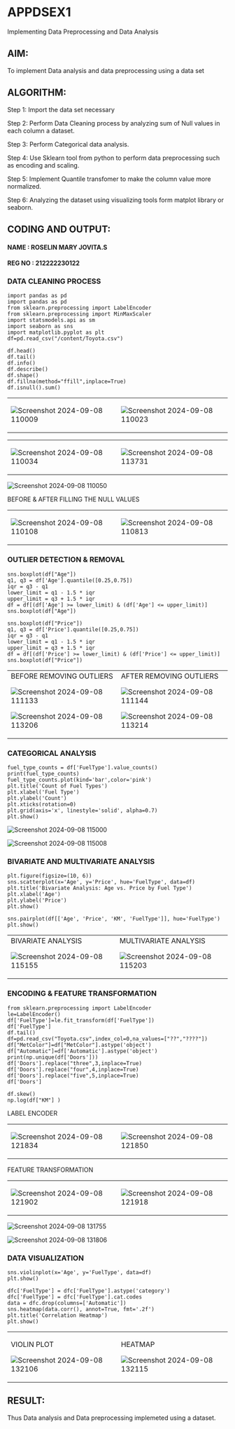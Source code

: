 # APPDSEX1
Implementing Data Preprocessing and Data Analysis

## AIM:
To implement Data analysis and data preprocessing using a data set

## ALGORITHM:
Step 1: Import the data set necessary

Step 2: Perform Data Cleaning process by analyzing sum of Null values in each column a dataset.

Step 3: Perform Categorical data analysis.

Step 4: Use Sklearn tool from python to perform data preprocessing such as encoding and scaling.

Step 5: Implement Quantile transfomer to make the column value more normalized.

Step 6: Analyzing the dataset using visualizing tools form matplot library or seaborn.

## CODING AND OUTPUT:

#### NAME : ROSELIN MARY JOVITA.S
#### REG NO : 212222230122

### DATA CLEANING PROCESS

```
import pandas as pd
import pandas as pd
from sklearn.preprocessing import LabelEncoder
from sklearn.preprocessing import MinMaxScaler
import statsmodels.api as sm
import seaborn as sns
import matplotlib.pyplot as plt
df=pd.read_csv("/content/Toyota.csv")

df.head()
df.tail()
df.info()
df.describe()
df.shape()
df.fillna(method="ffill",inplace=True)
df.isnull().sum()

```
<table>
<tr>
<td>
      
 ![Screenshot 2024-09-08 110009](https://github.com/user-attachments/assets/b381c91c-08f9-4747-8bdc-b5bd2bbe5b16)
      
</td>
<td>
  
![Screenshot 2024-09-08 110023](https://github.com/user-attachments/assets/e62d310b-a221-4a67-8d06-344359a0aa47)
      
</td>
</tr>
</table>

<table>
<tr>
<td>
  
![Screenshot 2024-09-08 110034](https://github.com/user-attachments/assets/ece99856-beb3-45a5-bda9-abf0baa1a24d)

</td>
<td>
  
![Screenshot 2024-09-08 113731](https://github.com/user-attachments/assets/ac9f9965-b134-49b8-acb4-d0d5983590d1)

</tr>
</table>

![Screenshot 2024-09-08 110050](https://github.com/user-attachments/assets/aad4526b-9734-44dc-a8bc-940adaaf828a)


BEFORE & AFTER FILLING THE NULL VALUES<br> 
<table>
<tr>
<td>
  
![Screenshot 2024-09-08 110108](https://github.com/user-attachments/assets/3496ea34-a8f4-4533-83f4-7be93f84a3a6)
</td>
<td>
  
![Screenshot 2024-09-08 110813](https://github.com/user-attachments/assets/6bbc9e65-b9c7-48a4-b522-ff2fdfce172f)
</td>
</tr>
</table>

### OUTLIER DETECTION & REMOVAL 
```
sns.boxplot(df["Age"])
q1, q3 = df['Age'].quantile([0.25,0.75])
iqr = q3 - q1
lower_limit = q1 - 1.5 * iqr
upper_limit = q3 + 1.5 * iqr
df = df[(df['Age'] >= lower_limit) & (df['Age'] <= upper_limit)]
sns.boxplot(df["Age"])

sns.boxplot(df["Price"])
q1, q3 = df['Price'].quantile([0.25,0.75])
iqr = q3 - q1
lower_limit = q1 - 1.5 * iqr
upper_limit = q3 + 1.5 * iqr
df = df[(df['Price'] >= lower_limit) & (df['Price'] <= upper_limit)]
sns.boxplot(df["Price"])
```
<table>
<tr>
<td>
  BEFORE REMOVING OUTLIERS
  
![Screenshot 2024-09-08 111133](https://github.com/user-attachments/assets/36fd3c8b-035e-4592-b072-5d19361b02d3)

![Screenshot 2024-09-08 113206](https://github.com/user-attachments/assets/8357787e-f7b5-47bc-b743-cc6547a67b30)


</td>
<td>
  AFTER REMOVING OUTLIERS
  
![Screenshot 2024-09-08 111144](https://github.com/user-attachments/assets/9a5c2714-efb2-4e73-9767-5ce3955ebc15)

![Screenshot 2024-09-08 113214](https://github.com/user-attachments/assets/e6c95a7d-82de-426c-85af-cf0c8356c781)


</td>
</tr>   
</table>

### CATEGORICAL ANALYSIS

```
fuel_type_counts = df['FuelType'].value_counts()
print(fuel_type_counts)
fuel_type_counts.plot(kind='bar',color='pink')
plt.title('Count of Fuel Types')
plt.xlabel('Fuel Type')
plt.ylabel('Count')
plt.xticks(rotation=0)
plt.grid(axis='x', linestyle='solid', alpha=0.7)
plt.show()
```
![Screenshot 2024-09-08 115000](https://github.com/user-attachments/assets/e47b5fe2-e1a7-478b-aab4-f5ce46b17460)

![Screenshot 2024-09-08 115008](https://github.com/user-attachments/assets/c9450fb1-332a-45ff-95cc-a91444b9fd50)


### BIVARIATE AND MULTIVARIATE ANALYSIS

```
plt.figure(figsize=(10, 6))
sns.scatterplot(x='Age', y='Price', hue='FuelType', data=df)
plt.title('Bivariate Analysis: Age vs. Price by Fuel Type')
plt.xlabel('Age')
plt.ylabel('Price')
plt.show()

sns.pairplot(df[['Age', 'Price', 'KM', 'FuelType']], hue='FuelType')
plt.show()
```
<table>
<tr>
<td>
BIVARIATE ANALYSIS
  
![Screenshot 2024-09-08 115155](https://github.com/user-attachments/assets/95c0349d-2625-4450-9f65-f6ed0f034bcc)

</td>
<td>
MULTIVARIATE ANALYSIS

![Screenshot 2024-09-08 115203](https://github.com/user-attachments/assets/f0b98fa6-a3d9-4091-a945-d6fc8e32ef88)

      
</td>
</tr>
</table>

### ENCODING & FEATURE TRANSFORMATION

```
from sklearn.preprocessing import LabelEncoder
le=LabelEncoder()
df['FuelType']=le.fit_transform(df['FuelType'])
df['FuelType']
df.tail()
df=pd.read_csv("Toyota.csv",index_col=0,na_values=["??","????"])
df["MetColor"]=df["MetColor"].astype('object')
df["Automatic"]=df['Automatic'].astype('object')
print(np.unique(df['Doors']))
df['Doors'].replace("three",3,inplace=True)
df['Doors'].replace("four",4,inplace=True)
df['Doors'].replace("five",5,inplace=True)
df['Doors']

df.skew()
np.log(df["KM"] )
```
LABEL ENCODER
<table>
<tr>
<td>
  
![Screenshot 2024-09-08 121834](https://github.com/user-attachments/assets/a3f61846-6e44-4128-8ba6-5a7d04cf617b)

</td>
<td>
  
![Screenshot 2024-09-08 121850](https://github.com/user-attachments/assets/0d2dd3a4-0a55-4a45-ab41-1adfd736cf1c)

</td>
</tr>
</table

FEATURE TRANSFORMATION

<table>
<tr>
<td>
  
 ![Screenshot 2024-09-08 121902](https://github.com/user-attachments/assets/2c07338e-72d1-4ae5-b1fa-a3f673a9b30f)
 
</td>
<td>
  
![Screenshot 2024-09-08 121918](https://github.com/user-attachments/assets/b6660399-c20e-4ab0-870e-9b100040bd73)

</td>
    
</tr>
</table>

![Screenshot 2024-09-08 131755](https://github.com/user-attachments/assets/e28fa9f2-f08e-4f6a-9af0-9c423fcbf99a)

![Screenshot 2024-09-08 131806](https://github.com/user-attachments/assets/3ad34dad-3931-4347-adca-c2a2c72f30b0)



### DATA VISUALIZATION

```
sns.violinplot(x='Age', y='FuelType', data=df)
plt.show()

dfc['FuelType'] = dfc['FuelType'].astype('category')
dfc['FuelType'] = dfc['FuelType'].cat.codes
data = dfc.drop(columns=['Automatic'])
sns.heatmap(data.corr(), annot=True, fmt='.2f')
plt.title('Correlation Heatmap')
plt.show()
```
<table>
<tr>
<td>

VIOLIN PLOT

![Screenshot 2024-09-08 132106](https://github.com/user-attachments/assets/bb7407c1-ee69-4464-a336-81abe1f56799)

</td>
<td>

HEATMAP

![Screenshot 2024-09-08 132115](https://github.com/user-attachments/assets/6f4209de-136b-40c1-877c-a2be55885ab7)

</td>
</tr>
</table>








## RESULT:
Thus Data analysis and Data preprocessing implemeted using a dataset.
